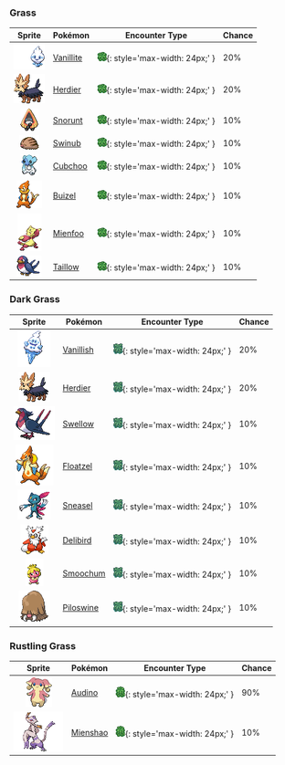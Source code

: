 

### Grass

| Sprite | Pokémon | Encounter Type | Chance |
| :---: | --- | :---: | --- |
| ![vanillite](../assets/sprites/vanillite/front.gif) | [Vanillite](../pokemon/vanillite.md/) | ![Grass](../assets/encounter_types/grass.png){: style='max-width: 24px;' } | 20% |
| ![herdier](../assets/sprites/herdier/front.gif) | [Herdier](../pokemon/herdier.md/) | ![Grass](../assets/encounter_types/grass.png){: style='max-width: 24px;' } | 20% |
| ![snorunt](../assets/sprites/snorunt/front.gif) | [Snorunt](../pokemon/snorunt.md/) | ![Grass](../assets/encounter_types/grass.png){: style='max-width: 24px;' } | 10% |
| ![swinub](../assets/sprites/swinub/front.gif) | [Swinub](../pokemon/swinub.md/) | ![Grass](../assets/encounter_types/grass.png){: style='max-width: 24px;' } | 10% |
| ![cubchoo](../assets/sprites/cubchoo/front.gif) | [Cubchoo](../pokemon/cubchoo.md/) | ![Grass](../assets/encounter_types/grass.png){: style='max-width: 24px;' } | 10% |
| ![buizel](../assets/sprites/buizel/front.gif) | [Buizel](../pokemon/buizel.md/) | ![Grass](../assets/encounter_types/grass.png){: style='max-width: 24px;' } | 10% |
| ![mienfoo](../assets/sprites/mienfoo/front.gif) | [Mienfoo](../pokemon/mienfoo.md/) | ![Grass](../assets/encounter_types/grass.png){: style='max-width: 24px;' } | 10% |
| ![taillow](../assets/sprites/taillow/front.gif) | [Taillow](../pokemon/taillow.md/) | ![Grass](../assets/encounter_types/grass.png){: style='max-width: 24px;' } | 10%

### Dark Grass

| Sprite | Pokémon | Encounter Type | Chance |
| :---: | --- | :---: | --- |
| ![vanillish](../assets/sprites/vanillish/front.gif) | [Vanillish](../pokemon/vanillish.md/) | ![Dark Grass](../assets/encounter_types/dark_grass.png){: style='max-width: 24px;' } | 20% |
| ![herdier](../assets/sprites/herdier/front.gif) | [Herdier](../pokemon/herdier.md/) | ![Dark Grass](../assets/encounter_types/dark_grass.png){: style='max-width: 24px;' } | 20% |
| ![swellow](../assets/sprites/swellow/front.gif) | [Swellow](../pokemon/swellow.md/) | ![Dark Grass](../assets/encounter_types/dark_grass.png){: style='max-width: 24px;' } | 10% |
| ![floatzel](../assets/sprites/floatzel/front.gif) | [Floatzel](../pokemon/floatzel.md/) | ![Dark Grass](../assets/encounter_types/dark_grass.png){: style='max-width: 24px;' } | 10% |
| ![sneasel](../assets/sprites/sneasel/front.gif) | [Sneasel](../pokemon/sneasel.md/) | ![Dark Grass](../assets/encounter_types/dark_grass.png){: style='max-width: 24px;' } | 10% |
| ![delibird](../assets/sprites/delibird/front.gif) | [Delibird](../pokemon/delibird.md/) | ![Dark Grass](../assets/encounter_types/dark_grass.png){: style='max-width: 24px;' } | 10% |
| ![smoochum](../assets/sprites/smoochum/front.gif) | [Smoochum](../pokemon/smoochum.md/) | ![Dark Grass](../assets/encounter_types/dark_grass.png){: style='max-width: 24px;' } | 10% |
| ![piloswine](../assets/sprites/piloswine/front.gif) | [Piloswine](../pokemon/piloswine.md/) | ![Dark Grass](../assets/encounter_types/dark_grass.png){: style='max-width: 24px;' } | 10%

### Rustling Grass

| Sprite | Pokémon | Encounter Type | Chance |
| :---: | --- | :---: | --- |
| ![audino](../assets/sprites/audino/front.gif) | [Audino](../pokemon/audino.md/) | ![Rustling Grass](../assets/encounter_types/rustling_grass.png){: style='max-width: 24px;' } | 90% |
| ![mienshao](../assets/sprites/mienshao/front.gif) | [Mienshao](../pokemon/mienshao.md/) | ![Rustling Grass](../assets/encounter_types/rustling_grass.png){: style='max-width: 24px;' } | 10% |
